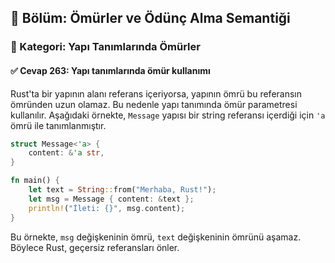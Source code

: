 ## 📘 Bölüm: Ömürler ve Ödünç Alma Semantiği  
### 🔹 Kategori: Yapı Tanımlarında Ömürler  
#### ✅ Cevap 263: Yapı tanımlarında ömür kullanımı

Rust'ta bir yapının alanı referans içeriyorsa, yapının ömrü bu referansın ömründen uzun olamaz. Bu nedenle yapı tanımında ömür parametresi kullanılır. Aşağıdaki örnekte, `Message` yapısı bir string referansı içerdiği için `'a` ömrü ile tanımlanmıştır.

```rust
struct Message<'a> {
    content: &'a str,
}

fn main() {
    let text = String::from("Merhaba, Rust!");
    let msg = Message { content: &text };
    println!("İleti: {}", msg.content);
}
```

Bu örnekte, `msg` değişkeninin ömrü, `text` değişkeninin ömrünü aşamaz. Böylece Rust, geçersiz referansları önler.
